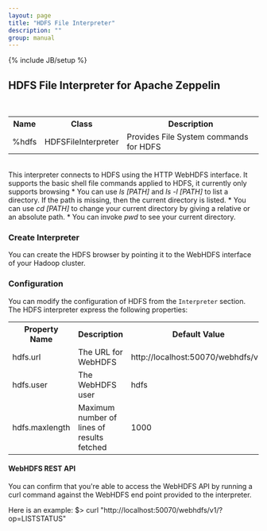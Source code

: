 ```yaml
---
layout: page
title: "HDFS File Interpreter"
description: ""
group: manual
---
```

{% include JB/setup %}


## HDFS File Interpreter for Apache Zeppelin

<br/>
<table class="table-configuration">
  <tr>
    <th>Name</th>
    <th>Class</th>
    <th>Description</th>
  </tr>
  <tr>
    <td>%hdfs</td>
    <td>HDFSFileInterpreter</td>
    <td>Provides File System commands for HDFS</td>
  </tr>
</table>

<br/>
This interpreter connects to HDFS using the HTTP WebHDFS interface.
It supports the basic shell file commands applied to HDFS, it currently only supports browsing
* You can use <i>ls [PATH]</i> and <i>ls -l [PATH]</i> to list a directory. If the path is missing, then the current directory is listed.
* You can use <i>cd [PATH]</i> to change your current directory by giving a relative or an absolute path.
* You can invoke <i>pwd</i> to see your current directory.

### Create Interpreter 

You can create the HDFS browser by pointing it to the WebHDFS interface of your Hadoop cluster. 

### Configuration
You can modify the configuration of HDFS from the `Interpreter` section.  The HDFS interpreter express the following properties:

 <table class="table-configuration">
   <tr>
     <th>Property Name</th>
     <th>Description</th>
     <th>Default Value</th>
   </tr>
   <tr>
     <td>hdfs.url</td>
     <td>The URL for WebHDFS</td>
     <td>http://localhost:50070/webhdfs/v1/</td>
   </tr>
   <tr>
     <td>hdfs.user</td>
     <td>The WebHDFS user</td>
     <td>hdfs</td>
   </tr>
   <tr>
     <td>hdfs.maxlength</td>
     <td>Maximum number of lines of results fetched</td>
     <td>1000</td>
   </tr>
 </table>
 

#### WebHDFS REST API
You can confirm that you're able to access the WebHDFS API by running a curl command against the WebHDFS end point provided to the interpreter.

Here is an example:
$> curl "http://localhost:50070/webhdfs/v1/?op=LISTSTATUS"